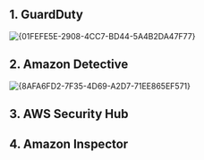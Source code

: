 ## 1. GuardDuty

![{01FEFE5E-2908-4CC7-BD44-5A4B2DA47F77}](https://github.com/user-attachments/assets/37bb45e9-49d9-4046-ab02-7bb780973a18)

## 2. Amazon Detective

![{8AFA6FD2-7F35-4D69-A2D7-71EE865EF571}](https://github.com/user-attachments/assets/347d2224-b2db-4462-9435-2090a7c327f8)


## 3. AWS Security Hub

## 4. Amazon Inspector
